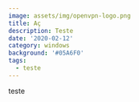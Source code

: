 ```yaml
---
image: assets/img/openvpn-logo.png
title: Aç
description: Teste
date: '2020-02-12'
category: windows
background: '#05A6F0'
tags:
  - teste
---
```

teste
